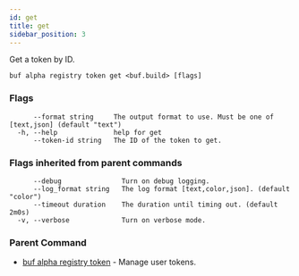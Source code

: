 ```yaml
---
id: get
title: get
sidebar_position: 3
---
```

Get a token by ID.

```
buf alpha registry token get <buf.build> [flags]
```

### Flags

```
      --format string     The output format to use. Must be one of [text,json] (default "text")
  -h, --help              help for get
      --token-id string   The ID of the token to get.
```

### Flags inherited from parent commands

```
      --debug               Turn on debug logging.
      --log_format string   The log format [text,color,json]. (default "color")
      --timeout duration    The duration until timing out. (default 2m0s)
  -v, --verbose             Turn on verbose mode.
```

### Parent Command

* [buf alpha registry token](index.md)	 - Manage user tokens.
